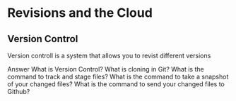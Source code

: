 # Revisions and the Cloud

## Version Control

Version controll is a system that allows you to revist different versions 




Answer 
What is Version Control?
What is cloning in Git?
What is the command to track and stage files?
What is the command to take a snapshot of your changed files?
What is the command to send your changed files to Github?

